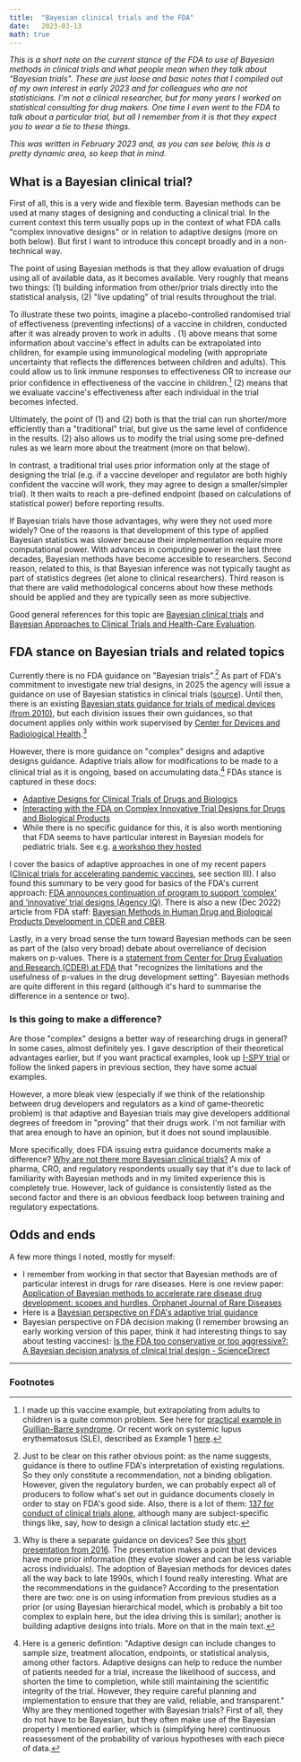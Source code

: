 ```yaml
---
title:  "Bayesian clinical trials and the FDA"
date:   2023-03-13
math: true
---
```


_This is a short note on the current stance of the FDA to use of Bayesian methods in clinical trials and what people mean when they talk about "Bayesian trials". These are just loose and basic notes that I compiled out of  my own interest in early 2023 and for colleagues who are not statisticians. I'm not a clinical researcher, but for many years I worked on statistical consulting for drug makers. One time I even went to the FDA to talk about a particular trial, but all I remember from it is that they expect you to wear a tie to these things._

_This was written in February 2023 and, as you can see below, this is a pretty dynamic area, so keep that in mind._



## What is a Bayesian clinical trial?

First of all, this is a very wide and flexible term. Bayesian methods can be used at many stages of designing and conducting a clinical trial. In the current context this term usually pops up in the context of what FDA calls "complex innovative designs" or in relation to adaptive designs (more on both below). But first I want to introduce this concept broadly and in a non-technical way.

The point of using Bayesian methods is that they allow evaluation of drugs using all of available data, as it becomes available. Very roughly that means two things: (1) building information from other/prior trials directly into the statistical analysis, (2) "live updating" of trial results throughout the trial. 

To illustrate these two points, imagine a placebo-controlled randomised trial of effectiveness (preventing infections) of a vaccine in children, conducted after it was already proven to work in adults . (1) above means that some information about vaccine's effect in adults can be extrapolated into children, for example using immunological modeling (with appropriate uncertainty that reflects the differences between children and adults). This could allow us to link immune responses to effectiveness OR to increase our prior confidence in effectiveness of the vaccine in children.[^ped] (2) means that we evaluate vaccine's effectiveness after each individual in the trial becomes infected.

[^ped]:I made up this vaccine example, but extrapolating from adults to children is a quite common problem. See here for [practical example in Guillian-Barre syndrome](https://pubmed.ncbi.nlm.nih.gov/16281429/). Or recent work on systemic lupus erythematosus (SLE), described as Example 1 [here](https://www.ncbi.nlm.nih.gov/pmc/articles/PMC9718464/#CR24).

Ultimately, the point of (1) and (2) both is that the trial can run shorter/more efficiently than a "traditional" trial, but give us the same level of confidence in the results. (2) also allows us to modify the trial using some pre-defined rules as we learn more about the treatment (more on that below).

In contrast, a traditional trial uses prior information only at the stage of designing the trial (e.g. if a vaccine developer and regulator are both highly confident the vaccine will work, they may agree to design a smaller/simpler trial). It then waits to reach a pre-defined endpoint (based on calculations of statistical power) before reporting results. 

If Bayesian trials have those advantages, why were they not used more widely?
One of the reasons is that development of this type of applied Bayesian statistics was slower because their implementation require more computational power. With advances in computing power in the last three decades, Bayesian methods have become accesible to researchers. Second reason, related to this, is that Bayesian inference was not typically taught as part of statistics degrees (let alone to clinical researchers). Third reason is that there are valid methodological concerns about how these methods should be applied and they are typically seen as more subjective.

Good general references for this topic are [Bayesian clinical trials](https://www.nature.com/articles/nrd1927) and [Bayesian Approaches to Clinical Trials and Health-Care Evaluation](https://www.google.co.uk/books/edition/_/eZdRL53PuWsC?hl=en&gbpv=0).

## FDA stance on Bayesian trials and related topics

Currently there is no FDA guidance on "Bayesian trials".[^guid] As part of FDA's commitment to investigate new trial designs, in 2025 the agency will issue a guidance on use of Bayesian statistics in clinical trials ([source](https://www.agencyiq.com/blog/fda-announces-continuation-of-program-to-support-complex-and-innovative-trial-designs/)). Until then, there is an existing [Bayesian stats guidance for trials of medical devices (from 2010)](https://www.fda.gov/regulatory-information/search-fda-guidance-documents/guidance-use-bayesian-statistics-medical-device-clinical-trials-pdf-version), but each division issues their own guidances, so that document applies only within work supervised by [Center for Devices and Radiological Health](https://www.fda.gov/about-fda/fda-organization/center-devices-and-radiological-health).[^devices]

[^guid]:Just to be clear on this rather obvious point: as the name suggests, guidance is there to outline FDA's interpretation of existing regulations. So they only constitute a recommendation, not a binding obligation. However, given the regulatory burden, we can probably expect all of producers to follow what's set out in guidance documents closely in order to stay on FDA's good side. Also, there is a lot of them: [137 for conduct of clinical trials alone](https://www.fda.gov/regulatory-information/search-fda-guidance-documents/clinical-trials-guidance-documents), although many are subject-specific  things like, say, how to design a clinical lactation study etc. 

[^devices]: Why is there a separate guidance on devices? See this [short presentation from 2016](https://pharmacy.ucsf.edu/sites/pharmacy.ucsf.edu/files/campbell.pdf). The presentation makes a point that devices have more prior information (they evolve slower and can be less variable across individuals). The adoption of Bayesian methods for devices dates all the way back to late 1990s, which I found really interesting. What are the recommendations in the guidance? According to the presentation there are two: one is on using information from previous studies as a prior (or using Bayesian hierarchical model, which is probably a bit too complex to explain here, but the idea driving this is similar); another is building adaptive designs into trials. More on that in the main text.

However, there is more guidance on "complex" designs and adaptive designs guidance. Adaptive trials allow for modifications to be made to a clinical trial as it is ongoing, based on accumulating data.[^ad] FDAs stance is captured in these docs:

- [Adaptive Designs for Clinical Trials of Drugs and Biologics](https://www.fda.gov/media/78495/download)
- [Interacting with the FDA on Complex Innovative Trial Designs for Drugs and Biological Products](https://www.fda.gov/regulatory-information/search-fda-guidance-documents/interacting-fda-complex-innovative-trial-designs-drugs-and-biological-products)
- While there is no specific guidance for this, it is also worth mentioning that FDA seems to have particular interest in Bayesian models for pediatric trials. See e.g. [a workshop they hosted](https://collaboration.fda.gov/p45rbov94km1/)

[^ad]: Here is a generic defintion: "Adaptive design can include changes to sample size, treatment allocation, endpoints, or statistical analysis, among other factors. Adaptive designs can help to reduce the number of patients needed for a trial, increase the likelihood of success, and shorten the time to completion, while still maintaining the scientific integrity of the trial. However, they require careful planning and implementation to ensure that they are valid, reliable, and transparent." Why are they mentioned together with Bayesian trials? First of all, they do not have to be Bayesian, but they often make use of the Bayesian property I mentioned earlier, which is (simplifying here) continuous reassessment of the probability of various hypotheses with each piece of data. 

I cover the basics of adaptive approaches in one of my recent papers ([Clinical trials for accelerating pandemic vaccines](https://academic.oup.com/oxrep/article/38/4/797/6896151#386941052), see section III). I also found this summary to be very good for basics of the FDA's current approach: [FDA announces continuation of program to support ‘complex’ and ‘innovative’ trial designs (Agency IQ)](https://www.agencyiq.com/blog/fda-announces-continuation-of-program-to-support-complex-and-innovative-trial-designs/). There is also a new (Dec 2022) article from FDA staff: [Bayesian Methods in Human Drug and Biological Products Development in CDER and CBER](https://www.ncbi.nlm.nih.gov/pmc/articles/PMC9718464/).

Lastly, in a very broad sense the turn toward Bayesian methods can be seen as part of the (also very broad) debate about overreliance of decision makers on p-values. There is a [statement from Center for Drug Evaluation and Research (CDER) at FDA](https://www.tandfonline.com/doi/full/10.1080/19466315.2021.1886164) that "recognizes the limitations and the usefulness of p-values in the drug development setting". Bayesian methods are quite different in this regard (although it's hard to summarise the difference in a sentence or two).

### Is this going to make a difference?

Are those "complex" designs a better way of researching drugs in general? In some cases, almost definitely yes. I gave description of their theoretical advantages earlier, but if you want practical examples, look up [I-SPY trial](https://www.ispytrials.org/i-spy-platform/i-spy2) or follow the linked papers in previous section, they have some actual examples.

However, a more bleak view (especially if we think of the relationship between drug developers and regulators as a kind of game-theoretic problem) is that adaptive and Bayesian trials may give developers additional degrees of freedom in "proving" that their drugs work. I'm not familiar with that area enough to have an opinion, but it does not sound implausible.

More specifically, does FDA issuing extra guidance documents make a difference? [Why are not there more Bayesian clinical trials?](https://link.springer.com/article/10.1007/s43441-021-00357-x) A mix of pharma, CRO, and regulatory respondents usually say that it's due to lack of familiarity with Bayesian methods and in my limited experience this is completely true. However, lack of guidance is consistently listed as the second factor and there is an obvious feedback loop between training and regulatory expectations.



## Odds and ends

A few more things I noted, mostly for myself:

- I remember from working in that sector that Bayesian methods are of particular interest in drugs for rare diseases. Here is one review paper: [Application of Bayesian methods to accelerate rare disease drug development: scopes and hurdles, Orphanet Journal of Rare Diseases](https://ojrd.biomedcentral.com/articles/10.1186/s13023-022-02342-5)
- Here is a [Bayesian perspective on FDA's adaptive trial guidance](https://www.bayesianspectacles.org/follow-up-a-bayesian-perspective-on-the-fda-guidelines-for-adaptive-clinical-trials/)
- Bayesian perspective on FDA decision making (I remember browsing an early working version of this paper, think it had interesting things to say about testing vaccines): [Is the FDA too conservative or too aggressive?: A Bayesian decision analysis of clinical trial design - ScienceDirect](https://www.sciencedirect.com/science/article/abs/pii/S0304407618302380)

***

### Footnotes

